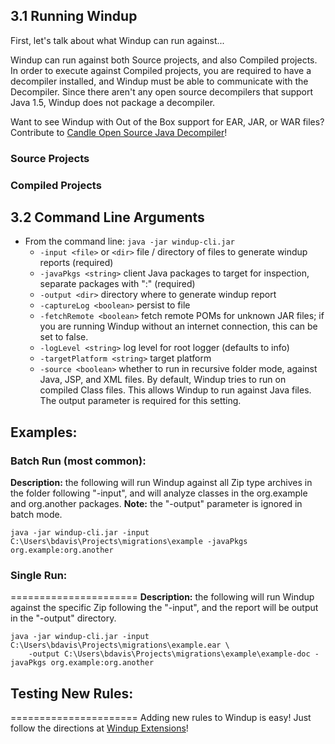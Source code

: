 ## 3.1 Running Windup
First, let's talk about what Windup can run against...

Windup can run against both Source projects, and also Compiled projects.  In order to execute against Compiled projects, you are required to have a decompiler installed, and Windup must be able to communicate with the Decompiler.  Since there aren't any open source decompilers that support Java 1.5, Windup does not package a decompiler.  

Want to see Windup with Out of the Box support for EAR, JAR, or WAR files?  Contribute to [Candle Open Source Java Decompiler](https://github.com/bradsdavis/candle-decompiler)!

### Source Projects

### Compiled Projects




## 3.2 Command Line Arguments

* From the command line:  `java -jar windup-cli.jar`
	* `-input <file>` or `<dir>`   file / directory of files to generate windup reports (required)
	* `-javaPkgs <string>`         client Java packages to target for inspection, separate packages with ":" (required)
    * `-output <dir>`              directory where to generate windup report
    * `-captureLog <boolean>`      persist to file
    * `-fetchRemote <boolean>`     fetch remote POMs for unknown JAR files; if you are running Windup without an internet connection, this can be set to false.
    * `-logLevel <string>`         log level for root logger (defaults to info)
    * `-targetPlatform <string>`   target platform
    * `-source <boolean>`          whether to run in recursive folder mode, against Java, JSP, and XML files.  By default, Windup tries to run on compiled Class files.  This allows Windup to run against Java files.  The output parameter is required for this setting.




## Examples:

### Batch Run (most common):
**Description:** the following will run Windup against all Zip type archives in the folder following "-input", and will analyze classes in the org.example and org.another packages. **Note:** the "-output" parameter is ignored in batch mode.

`java -jar windup-cli.jar -input C:\Users\bdavis\Projects\migrations\example -javaPkgs org.example:org.another`

### Single Run:
======================
**Description:** the following will run Windup against the specific Zip following the "-input", and the report will be output in the "-output" directory.

    java -jar windup-cli.jar -input C:\Users\bdavis\Projects\migrations\example.ear \
        -output C:\Users\bdavis\Projects\migrations\example\example-doc -javaPkgs org.example:org.another

## Testing New Rules:
======================
Adding new rules to Windup is easy!  Just follow the directions at [Windup Extensions](4.0-Extending-Windup-Rules)!